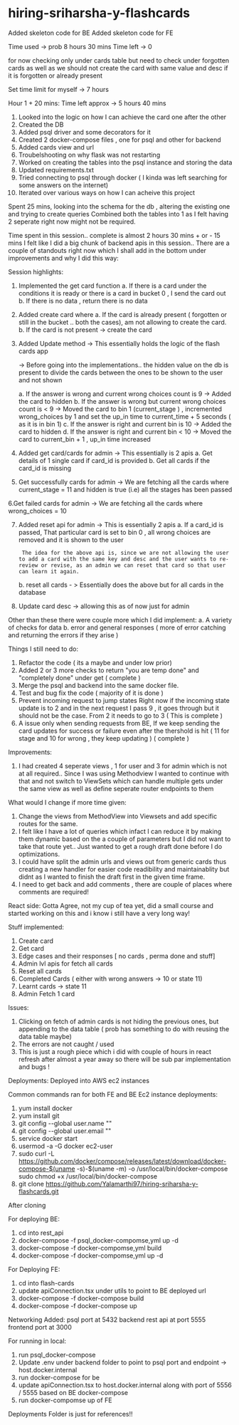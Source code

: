 # hiring-sriharsha-y-flashcards

Added skeleton code for BE
Added skeleton code for FE


Time used -> prob 8 hours 30 mins
Time left -> 0 


for now checking only under cards table but need to check under forgotten cards as well as we should not create the card with same value and desc if it is forgotten or already present

Set time limit for myself -> 7 hours 

Hour 1 + 20 mins:  Time left approx -> 5 hours 40 mins

1. Looked into the logic on how I can achieve the card one after the other
2. Created the DB
3. Added psql driver and some decorators for it
4. Created 2 docker-compose files , one for psql and other for backend
5. Added cards view and url
6. Troubelshooting on why flask was not restarting
7. Worked on creating the tables into the psql instance and storing the data
8. Updated requirements.txt 
9. Tried connecting to psql through docker ( I kinda was left searching for some answers on the internet)
10. Iterated over various ways on how  I can acheive this project

Spent 25 mins, looking into the schema for the db , altering the existing one and trying to create queries
Combined both the tables into 1 as I felt having 2 seperate right now might not be required.

Time spent in this session.. complete is almost 2 hours 30 mins + or  - 15 mins
I felt like I did a big chunk of backend apis in this session..
There are a couple of standouts right now which I shall add in the bottom under improvements and why I did this way:

Session highlights:
1. Implemented the get card function
    a. If there is a card under the conditions it is ready or there is a card in bucket 0 , I send the card out
    b. If there is no data , return there is no data
2. Added create card where
    a. If the card is already present ( forgotten or still in the bucket .. both the cases), am not allowing to create the card.
    b. If the card is not present -> create the card
3. Added Update method -> This essentially holds the logic of the flash cards app

    -> Before going into the implementations.. the hidden value on the db is present to divide the cards between the ones to be shown to the user and not shown

    

    a. If the answer is wrong and current wrong choices count is 9 -> Added the card to hidden 
    b. If the answer is wrong but current wrong choices count is < 9 -> Moved the card to bin 1 (current_stage ) , incremented wrong_choices by 1 and set the up_in time to current_time + 5 seconds ( as it is in bin 1)
    c. If the answer is right and current bin is 10 -> Added the card to hidden 
    d. If the answer is right and current bin < 10  -> Moved the card to current_bin + 1 , up_in time increased 

4. Added get card/cards for admin -> This essentially is 2 apis
    a. Get details of 1 single card if card_id is provided
    b. Get all cards if the card_id is missing

5. Get successfully cards for admin  ->  We are fetching all the cards where current_stage = 11 and hidden is true (i.e) all the stages has been passed

6.Get failed cards for admin  ->  We are fetching all the cards where wrong_choices = 10

7. Added reset api for admin -> This is essentially 2 apis
    a. If a card_id is passed, That particular card is set to bin 0 , all wrong choices are removed and it is shown to the user

        The idea for the above api is, since we are not allowing the user to add a card with the same key and desc and the user wants to re-review or revise, as an admin we can reset that card so that user can learn it again.
    
    b. reset all cards - > Essentially does the above but for all cards in the database

8. Update card desc -> allowing this as of now just for admin


Other than these there were couple more which I did implement:
a. A variety of checks for data
b. error and general responses ( more of error catching and returning the errors if they arise )

Things I still need to do:
1. Refactor the code ( its a maybe and under low prior)
2. Added 2 or 3 more checks to return "you are temp done" and "completely done" under get ( complete )
3. Merge the psql and backend into the same docker file.
4. Test and bug fix the code ( majority of it is done )
5. Prevent incoming request to jump states 
    Right now if the incoming state update is to 2 and in the next request I pass 9 , it goes through but it should not be the case. From 2 it needs to go to 3 ( This is complete )
6. A issue only when sending requests from BE, If we keep sending the card updates for success or failure even after the thershold is hit ( 11 for stage and 10  for wrong , they keep updating ) ( complete )


Improvements:
1. I had created 4 seperate views , 1 for user and 3 for admin which is not at all required.. Since I was using Methodview I wanted to continue with that and not switch to ViewSets which can handle multiple gets under the same view as well as define seperate router endpoints to them


What would I change if more time given:
1. Change the views from MethodView into Viewsets and add specific routes for the same.
2. I felt like I have a lot of queries which infact I can reduce it by making them dynamic based on the a couple of parameters but I did not want to take that route yet.. Just wanted to get a rough draft done before I do optimizations.
3. I could have split the admin urls and views out from generic cards thus creating a new handler for easier code readibility and maintainablity but didnt as I wanted to finish the draft first in the given time frame.
4. I need to get back and add comments , there are couple of places where comments are required!


React side:
Gotta Agree, not my cup of tea yet, did a small course and started working on this and i know i still have a very long way!

Stuff implemented:
1. Create card
2. Get card
3. Edge cases and their responses [ no cards , perma done and stuff]
4. Admin lvl apis for fetch all cards
5. Reset all cards
6. Completed Cards ( either with wrong answers -> 10 or state 11)
7. Learnt cards -> state 11
8. Admin Fetch 1 card

Issues:
1. Clicking on fetch of admin cards is not hiding the previous ones, but appending to the data table ( prob has something to do with reusing the data table maybe)
2. The errors are not caught / used 
3. This is just a rough piece which i did with couple of hours in react refresh after almost a year away so there will be sub par implementation and bugs !

Deployments:
Deployed into AWS ec2 instances

Common commands ran for both FE and BE Ec2 instance deployments:
1. yum install docker
2. yum install git
3. git config --global user.name ""
4. git config --global user.email ""
5. service docker start 
6. usermod -a -G docker ec2-user 
7. sudo curl -L https://github.com/docker/compose/releases/latest/download/docker-compose-$(uname -s)-$(uname -m) -o /usr/local/bin/docker-compose
sudo chmod +x /usr/local/bin/docker-compose
8. git clone https://github.com/Yalamarthi97/hiring-sriharsha-y-flashcards.git


After cloning 

For deploying BE:
1. cd into rest_api
2. docker-compose -f psql_docker-compomse,yml up -d
3. docker-compose -f docker-compomse,yml build
4. docker-compose -f docker-compomse,yml up -d

For Deploying FE:
1. cd into flash-cards
2. update apiConnection.tsx under utils to point to BE deployed url
3. docker-compose -f docker-compose build
4. docker-compose -f docker-compose up 


Networking Added:
psql port  at 5432
backend rest api at port 5555
frontend port at 3000

For running in local:
1. run psql_docker-compose
2. Update .env under backend folder to point to psql port and endpoint -> host.docker.internal
3. run docker-compose for be
4. update apiConnection.tsx to host.docker.internal along with port of 5556 / 5555 based on BE docker-compose
5. run docker-compomse up of FE


Deployments Folder is just for references!!

